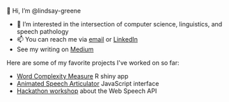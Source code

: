 👋 Hi, I’m @lindsay-greene
- 🌱 I’m interested in the intersection of computer science, linguistics, and speech pathology
- 📫 You can reach me via [email](iamlindsaygreene@gmail.com) or [LinkedIn](https://www.linkedin.com/in/lindsay-greene/)
- See my writing on [Medium](https://medium.com/@ggreenelindsay)

Here are some of my favorite projects I've worked on so far: 
- [Word Complexity Measure](https://github.com/unccard/shiny-woRdcomplex-2.1) R shiny app 
- [Animated Speech Articulator](https://fizzstudio.github.io/speech-articulator/speech-articulator-therapy.svg) JavaScript interface 
- [Hackathon workshop](https://github.com/lindsay-greene/hackathon-workshop) about the Web Speech API 
